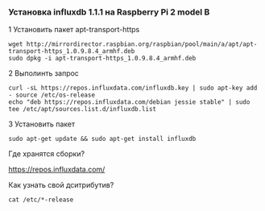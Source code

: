 ### Установка influxdb 1.1.1 на Raspberry Pi 2 model B

1 Установить пакет apt-transport-https

```
wget http://mirrordirector.raspbian.org/raspbian/pool/main/a/apt/apt-transport-https_1.0.9.8.4_armhf.deb
sudo dpkg -i apt-transport-https_1.0.9.8.4_armhf.deb
```

2 Выполинть запрос

```
curl -sL https://repos.influxdata.com/influxdb.key | sudo apt-key add - source /etc/os-release
echo "deb https://repos.influxdata.com/debian jessie stable" | sudo tee /etc/apt/sources.list.d/influxdb.list
```

3 Установить пакет

```
sudo apt-get update && sudo apt-get install influxdb
```

Где хранятся сборки?

https://repos.influxdata.com/

Как узнать свой дситрибутив?
```
cat /etc/*-release
```

